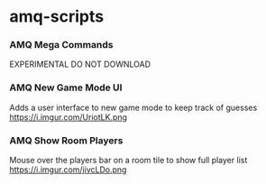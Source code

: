 # amq-scripts

### AMQ Mega Commands
EXPERIMENTAL DO NOT DOWNLOAD

### AMQ New Game Mode UI
Adds a user interface to new game mode to keep track of guesses https://i.imgur.com/UriotLK.png

### AMQ Show Room Players
Mouse over the players bar on a room tile to show full player list https://i.imgur.com/jivcLDo.png
